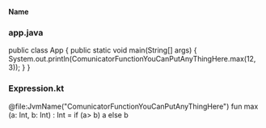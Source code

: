 **Name**

### app.java

public class App {
    public static void main(String[] args) {
        System.out.println(ComunicatorFunctionYouCanPutAnyThingHere.max(12, 3));
    }
}


### Expression.kt
@file:JvmName("ComunicatorFunctionYouCanPutAnyThingHere")
 fun max (a: Int, b: Int) : Int  = if (a> b) a else b

